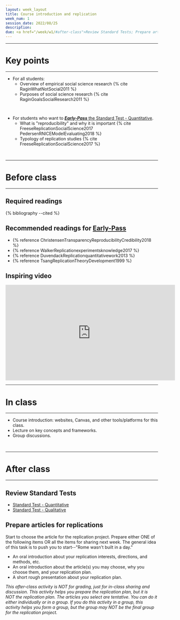 ```yaml
---
layout: week_layout
title: Course introduction and replication
week_num: 1
session_date: 2022/08/25
description:
due: <a href="/week/w1/#after-class">Review Standard Tests; Prepare articles for replications (n.g.)</a>
---
```


---
# Key points
---

- For all students:
	- Overview of empirical social science research {% cite RaginWhatNotSocial2011 %}
	- Purposes of social science research {% cite RaginGoalsSocialResearch2011 %}

<br>

- For students who want to [**_Early-Pass_** the Standard Test - Quantitative](/test_quant/).
	- What is "reproducibility" and why it is important {% cite FreeseReplicationSocialScience2017 PedersenRNICEModelEvaluating2018 %}
	- Typology of replication studies {% cite FreeseReplicationSocialScience2017 %}

<br>

---
# Before class
---

## Required readings

{% bibliography --cited %}

## Recommended readings for [Early-Pass](/test_quant/)

- {% reference ChristensenTransparencyReproducibilityCredibility2018 %}
- {% reference WalkerReplicationexperimentsknowledge2017 %}
- {% reference DuvendackReplicationquantitativework2013 %}
- {% reference TsangReplicationTheoryDevelopment1999 %}

## Inspiring video

<iframe width="560" height="315" src="https://www.youtube.com/embed/arj7oStGLkU" title="YouTube video player" frameborder="0" allow="accelerometer; autoplay; clipboard-write; encrypted-media; gyroscope; picture-in-picture" allowfullscreen></iframe>

<br>

---
# In class
---

- Course introduction: websites, Canvas, and other tools/platforms for this class.
- Lecture on key concepts and frameworks.
- Group discussions.

<br>

---
# After class
---

## Review Standard Tests

- [Standard Test - Quantitative](https://amgps.jima.me/test_quant/)
- [Standard Test - Qualitative](https://amgps.jima.me/test_qual/)

## Prepare articles for replications

Start to choose the article for the replication project. Prepare either ONE of the following items OR all the items for sharing next week. The general idea of this task is to push you to start--"Rome wasn't built in a day."

- An oral introduction about your replication interests, directions, and methods, etc.
- An oral introduction about the article(s) you may choose, why you choose them, and your replication plan.
- A short rough presentation about your replication plan.

_This after-class activity is NOT for grading, just for in-class sharing and discussion. This activity helps you prepare the replication plan, but it is NOT the replication plan. The articles you select are tentative. You can do it either individually or in a group. If you do this activity in a group, this activity helps you form a group, but the group may NOT be the final group for the replication project._

